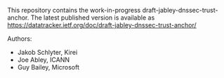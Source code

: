This repository contains the work-in-progress
draft-jabley-dnssec-trust-anchor. The latest published version is available as
https://datatracker.ietf.org/doc/draft-jabley-dnssec-trust-anchor/

Authors:

- Jakob Schlyter, Kirei
- Joe Abley, ICANN
- Guy Bailey, Microsoft
